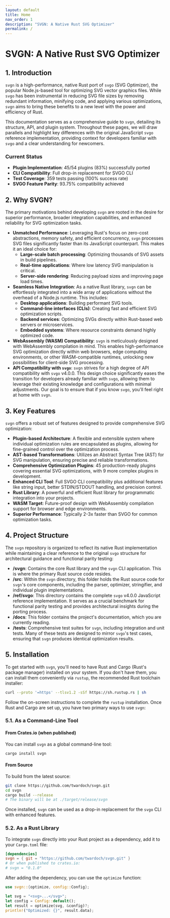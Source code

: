 ```yaml
---
layout: default
title: Home
nav_order: 1
description: "SVGN: A Native Rust SVG Optimizer"
permalink: /
---
```


# SVGN: A Native Rust SVG Optimizer

## 1. Introduction

`svgn` is a high-performance, native Rust port of `svgo` (SVG Optimizer), the popular Node.js-based tool for optimizing SVG vector graphics files. While `svgo` has been instrumental in reducing SVG file sizes by removing redundant information, minifying code, and applying various optimizations, `svgn` aims to bring these benefits to a new level with the power and efficiency of Rust.

This documentation serves as a comprehensive guide to `svgn`, detailing its structure, API, and plugin system. Throughout these pages, we will draw parallels and highlight key differences with the original JavaScript `svgo` reference implementation, providing context for developers familiar with `svgo` and a clear understanding for newcomers.

### Current Status

- **Plugin Implementation**: 45/54 plugins (83%) successfully ported
- **CLI Compatibility**: Full drop-in replacement for SVGO CLI
- **Test Coverage**: 359 tests passing (100% success rate)
- **SVGO Feature Parity**: 93.75% compatibility achieved

## 2. Why SVGN?

The primary motivations behind developing `svgn` are rooted in the desire for superior performance, broader integration capabilities, and enhanced reliability for SVG optimization tasks.

-   **Unmatched Performance**: Leveraging Rust's focus on zero-cost abstractions, memory safety, and efficient concurrency, `svgn` processes SVG files significantly faster than its JavaScript counterpart. This makes it an ideal choice for:
    *   **Large-scale batch processing**: Optimizing thousands of SVG assets in build pipelines.
    *   **Real-time applications**: Where low latency SVG manipulation is critical.
    *   **Server-side rendering**: Reducing payload sizes and improving page load times.
-   **Seamless Native Integration**: As a native Rust library, `svgn` can be effortlessly integrated into a wide array of applications without the overhead of a Node.js runtime. This includes:
    *   **Desktop applications**: Building performant SVG tools.
    *   **Command-line interfaces (CLIs)**: Creating fast and efficient SVG optimization scripts.
    *   **Backend services**: Optimizing SVGs directly within Rust-based web servers or microservices.
    *   **Embedded systems**: Where resource constraints demand highly optimized code.
-   **WebAssembly (WASM) Compatibility**: `svgn` is meticulously designed with WebAssembly compilation in mind. This enables high-performance SVG optimization directly within web browsers, edge computing environments, or other WASM-compatible runtimes, unlocking new possibilities for client-side SVG processing.
-   **API Compatibility with `svgo`**: `svgn` strives for a high degree of API compatibility with `svgo` v4.0.0. This design choice significantly eases the transition for developers already familiar with `svgo`, allowing them to leverage their existing knowledge and configurations with minimal adjustments. Our goal is to ensure that if you know `svgo`, you'll feel right at home with `svgn`.

## 3. Key Features

`svgn` offers a robust set of features designed to provide comprehensive SVG optimization:

-   **Plugin-based Architecture**: A flexible and extensible system where individual optimization rules are encapsulated as plugins, allowing for fine-grained control over the optimization process.
-   **AST-based Transformations**: Utilizes an Abstract Syntax Tree (AST) for SVG manipulation, ensuring precise and reliable transformations.
-   **Comprehensive Optimization Plugins**: 45 production-ready plugins covering essential SVG optimizations, with 9 more complex plugins in development.
-   **Enhanced CLI Tool**: Full SVGO CLI compatibility plus additional features like string input, better STDIN/STDOUT handling, and precision control.
-   **Rust Library**: A powerful and efficient Rust library for programmatic integration into your projects.
-   **WASM Target**: Future-proof design with WebAssembly compilation support for browser and edge environments.
-   **Superior Performance**: Typically 2-3x faster than SVGO for common optimization tasks.

## 4. Project Structure

The `svgn` repository is organized to reflect its native Rust implementation while maintaining a clear reference to the original `svgo` structure for architectural guidance and functional parity testing:

-   **/svgn**: Contains the core Rust library and the `svgn` CLI application. This is where the primary Rust source code resides.
-   **/src**: Within the `svgn` directory, this folder holds the Rust source code for `svgn`'s core components, including the parser, optimizer, stringifier, and individual plugin implementations.
-   **/ref/svgo**: This directory contains the complete `svgo` v4.0.0 JavaScript reference implementation. It serves as a crucial benchmark for functional parity testing and provides architectural insights during the porting process.
-   **/docs**: This folder contains the project's documentation, which you are currently reading.
-   **/tests**: Comprehensive test suites for `svgn`, including integration and unit tests. Many of these tests are designed to mirror `svgo`'s test cases, ensuring that `svgn` produces identical optimization results.

## 5. Installation

To get started with `svgn`, you'll need to have Rust and Cargo (Rust's package manager) installed on your system. If you don't have them, you can install them conveniently via `rustup`, the recommended Rust toolchain installer:

```bash
curl --proto '=https' --tlsv1.2 -sSf https://sh.rustup.rs | sh
```

Follow the on-screen instructions to complete the `rustup` installation. Once Rust and Cargo are set up, you have two primary ways to use `svgn`:

### 5.1. As a Command-Line Tool

#### From Crates.io (when published)

You can install `svgn` as a global command-line tool:

```bash
cargo install svgn
```

#### From Source

To build from the latest source:

```bash
git clone https://github.com/twardoch/svgn.git
cd svgn
cargo build --release
# The binary will be at ./target/release/svgn
```

Once installed, `svgn` can be used as a drop-in replacement for the `svgo` CLI with enhanced features.

### 5.2. As a Rust Library

To integrate `svgn` directly into your Rust project as a dependency, add it to your `Cargo.toml` file:

```toml
[dependencies]
svgn = { git = "https://github.com/twardoch/svgn.git" }
# Or when published to crates.io:
# svgn = "0.1.0"
```

After adding the dependency, you can use the `optimize` function:

```rust
use svgn::{optimize, config::Config};

let svg = "<svg>...</svg>";
let config = Config::default();
let result = optimize(svg, &config)?;
println!("Optimized: {}", result.data);
```
